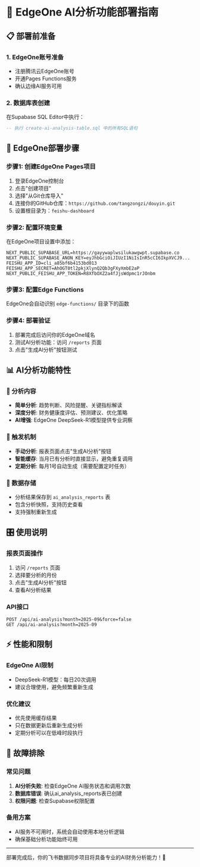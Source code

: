 # 🚀 EdgeOne AI分析功能部署指南

## 📋 部署前准备

### 1. EdgeOne账号准备
- 注册腾讯云EdgeOne账号
- 开通Pages Functions服务
- 确认边缘AI服务可用

### 2. 数据库表创建
在Supabase SQL Editor中执行：
```sql
-- 执行 create-ai-analysis-table.sql 中的所有SQL语句
```

## 🔧 EdgeOne部署步骤

### 步骤1: 创建EdgeOne Pages项目
1. 登录EdgeOne控制台
2. 点击"创建项目" 
3. 选择"从Git仓库导入"
4. 连接你的GitHub仓库：`https://github.com/tangzongzi/douyin.git`
5. 设置根目录为：`feishu-dashboard`

### 步骤2: 配置环境变量
在EdgeOne项目设置中添加：
```
NEXT_PUBLIC_SUPABASE_URL=https://gayywaplwsilukawgwpt.supabase.co
NEXT_PUBLIC_SUPABASE_ANON_KEY=eyJhbGciOiJIUzI1NiIsInR5cCI6IkpXVCJ9...
FEISHU_APP_ID=cli_a85bf6b4153bd013
FEISHU_APP_SECRET=AhOGT0tl2pkjXlynQ2Qb3gFXyXmbE2aP
NEXT_PUBLIC_FEISHU_APP_TOKEN=R8XfbOXZ2a4fJjsWdpmc1rJOnbm
```

### 步骤3: 配置Edge Functions
EdgeOne会自动识别 `edge-functions/` 目录下的函数

### 步骤4: 部署验证
1. 部署完成后访问你的EdgeOne域名
2. 测试AI分析功能：访问 `/reports` 页面
3. 点击"生成AI分析"按钮测试

## 📊 AI分析功能特性

### 🎯 分析内容
- **简单分析**: 趋势判断、风险提醒、关键指标解读
- **深度分析**: 财务健康度评估、预测建议、优化策略
- **AI增强**: EdgeOne DeepSeek-R1模型提供专业洞察

### 🔄 触发机制
- **手动分析**: 报表页面点击"生成AI分析"按钮
- **智能缓存**: 当月已有分析时直接显示，避免重复调用
- **定期分析**: 每月1号自动生成（需要配置定时任务）

### 💾 数据存储
- 分析结果保存到 `ai_analysis_reports` 表
- 包含分析快照，支持历史查看
- 支持强制重新生成

## 🎛️ 使用说明

### 报表页面操作
1. 访问 `/reports` 页面
2. 选择要分析的月份
3. 点击"生成AI分析"按钮
4. 查看AI分析结果

### API接口
```
POST /api/ai-analysis?month=2025-09&force=false
GET /api/ai-analysis?month=2025-09
```

## ⚡ 性能和限制

### EdgeOne AI限制
- DeepSeek-R1模型：每日20次调用
- 建议合理使用，避免频繁重新生成

### 优化建议
- 优先使用缓存结果
- 只在数据更新后重新生成分析
- 定期分析可以在低峰时段执行

## 🚨 故障排除

### 常见问题
1. **AI分析失败**: 检查EdgeOne AI服务状态和调用次数
2. **数据库错误**: 确认ai_analysis_reports表已创建
3. **权限问题**: 检查Supabase权限配置

### 备用方案
- AI服务不可用时，系统会自动使用本地分析逻辑
- 确保基础分析功能始终可用

---

部署完成后，你的飞书数据同步项目将具备专业的AI财务分析能力！🎉
